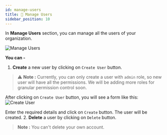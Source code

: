 ```yaml
---
id: manage-users
title: 👥 Manage Users
sidebar_position: 10
---
```


In **Manage Users** section, you can manage all the users of your organization.

![Manage Users](/assets/1.x.x/manage-users.png)

**You can -**
1. **Create** a new user by clicking on `Create User` button.
  > ⚠️ **Note :** Currently, you can only create a user with `admin` role, so new user will have all the permissions.
  > We will be adding more roles for granular permission control soon.
  
  After clicking on `Create User` button, you will see a form like this:
  ![Create User](/assets/1.x.x/create-user.png)

  Enter the required details and click on `Create` button. The user will be created.
2. **Delete** a user by clicking on `Delete` button.
  > **Note :** You can't delete your own account.